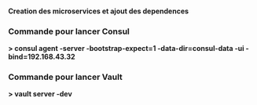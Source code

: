 <h4>Creation des microservices et ajout des dependences</h4>

<h3>Commande pour lancer Consul</h3>
<strong>> consul agent -server -bootstrap-expect=1 -data-dir=consul-data -ui -bind=192.168.43.32</strong>
<h3>Commande pour lancer Vault</h3>
<strong>> vault server -dev</strong>

